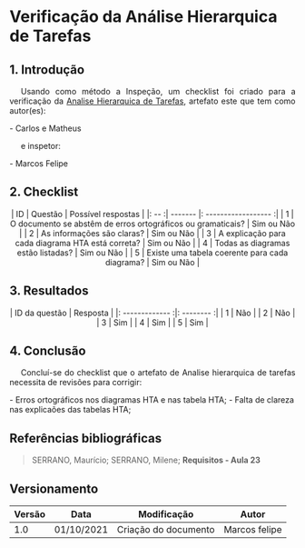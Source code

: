 # Verificação da Análise Hierarquica de Tarefas

## 1. Introdução
<p style="text-indent: 20px; text-align: justify">
Usando como método a Inspeção, um checklist foi criado para a verificação da <a href="../../analiseRequisitos/metas_de_usabilidade" target="_blank">Analise Hierarquica de Tarefas</a>, artefato este que tem como autor(es):
</p>
- Carlos e Matheus
<p style="text-indent: 20px; text-align: justify">
e inspetor:
</p>
- Marcos Felipe

## 2. Checklist

<center>

| ID | Questão | Possível respostas |
|: -- :| ------- |: ------------------ :|
| 1 | O documento se abstêm de erros ortográficos ou gramaticais? | Sim ou Não |
| 2 | As informações são claras? | Sim ou Não |
| 3 | A explicação para cada diagrama HTA está correta? | Sim ou Não |
| 4 | Todas as diagramas estão listadas? | Sim ou Não |
| 5 | Existe uma tabela coerente para cada diagrama? | Sim ou Não |

</center>

## 3. Resultados

<center>

| ID da questão | Resposta |
|: ------------- :|: -------- :|
| 1 | Não |
| 2 | Não |
| 3 | Sim |
| 4 | Sim |
| 5 | Sim |

</center>

## 4. Conclusão 
<p style="text-indent: 20px; text-align: justify">
Concluí-se do checklist que o artefato de Analise hierarquica de tarefas necessita de revisões para corrigir:
</p>
- Erros ortográficos nos diagramas HTA e nas tabela HTA; 
- Falta de clareza nas explicaões das tabelas HTA;

## Referências bibliográficas
> SERRANO, Maurício; SERRANO, Milene; <b>Requisitos - Aula 23</b>

## Versionamento

| Versão | Data       | Modificação           | Autor  |
| ------ | ---------- | --------------------- | ------ |
| 1.0    | 01/10/2021 | Criação do documento  | Marcos felipe |